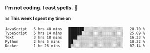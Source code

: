 ### I'm not coding. I cast spells. 🎩

📊 **This week I spent my time on**
<!--START_SECTION:waka-->
```text
JavaScript   5 hrs 48 mins   ███████░░░░░░░░░░░░░░░░░░   28.70 % 
TypeScript   5 hrs 14 mins   ██████░░░░░░░░░░░░░░░░░░░   25.89 % 
Text         3 hrs 18 mins   ████░░░░░░░░░░░░░░░░░░░░░   16.33 % 
Python       2 hrs 5 mins    ██░░░░░░░░░░░░░░░░░░░░░░░   10.32 % 
Docker       1 hr 26 mins    █░░░░░░░░░░░░░░░░░░░░░░░░   07.14 %
```
<!--END_SECTION:waka-->
